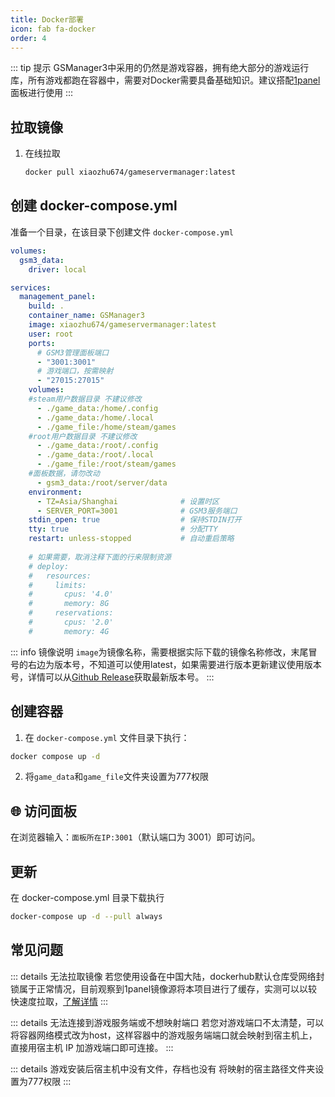 ```yaml
---
title: Docker部署
icon: fab fa-docker
order: 4
---
```


::: tip 提示
GSManager3中采用的仍然是游戏容器，拥有绝大部分的游戏运行库，所有游戏都跑在容器中，需要对Docker需要具备基础知识。建议搭配[1panel](https://1panel.cn/)面板进行使用
:::

<AutoCatalog />

## 拉取镜像

1. 在线拉取
    ```bash
    docker pull xiaozhu674/gameservermanager:latest
    ```

## 创建 docker-compose.yml
准备一个目录，在该目录下创建文件 `docker-compose.yml`

```yml
volumes:
  gsm3_data:
    driver: local

services:
  management_panel:
    build: .
    container_name: GSManager3
    image: xiaozhu674/gameservermanager:latest
    user: root                       
    ports:
      # GSM3管理面板端口
      - "3001:3001" 
      # 游戏端口，按需映射
      - "27015:27015"
    volumes:
    #steam用户数据目录 不建议修改
      - ./game_data:/home/.config 
      - ./game_data:/home/.local
      - ./game_file:/home/steam/games
    #root用户数据目录 不建议修改
      - ./game_data:/root/.config 
      - ./game_data:/root/.local   
      - ./game_file:/root/steam/games 
    #面板数据，请勿改动
      - gsm3_data:/root/server/data 
    environment:
      - TZ=Asia/Shanghai              # 设置时区
      - SERVER_PORT=3001              # GSM3服务端口
    stdin_open: true                  # 保持STDIN打开
    tty: true                         # 分配TTY
    restart: unless-stopped           # 自动重启策略
    
    # 如果需要，取消注释下面的行来限制资源
    # deploy:
    #   resources:
    #     limits:
    #       cpus: '4.0'
    #       memory: 8G
    #     reservations:
    #       cpus: '2.0'
    #       memory: 4G
```

::: info 镜像说明
`image`为镜像名称，需要根据实际下载的镜像名称修改，末尾冒号的右边为版本号，不知道可以使用latest，如果需要进行版本更新建议使用版本号，详情可以从[Github Release](https://github.com/GSManagerXZ/GameServerManager/releases)获取最新版本号。
:::

## 创建容器
1. 在 `docker-compose.yml` 文件目录下执行：

```bash
docker compose up -d
```

2. 将`game_data`和`game_file`文件夹设置为777权限

## 🌐 访问面板

在浏览器输入：`面板所在IP:3001`（默认端口为 3001）即可访问。

## 更新
在 docker-compose.yml 目录下载执行
```bash
docker-compose up -d --pull always
```

## 常见问题

::: details 无法拉取镜像
若您使用设备在中国大陆，dockerhub默认仓库受网络封锁属于正常情况，目前观察到1panel镜像源将本项目进行了缓存，实测可以以较快速度拉取，[了解详情](https://1panel.cn/docs/v2/user_manual/containers/setting/#1)
:::

::: details 无法连接到游戏服务端或不想映射端口
若您对游戏端口不太清楚，可以将容器网络模式改为host，这样容器中的游戏服务端端口就会映射到宿主机上，直接用宿主机 IP 加游戏端口即可连接。
:::

::: details 游戏安装后宿主机中没有文件，存档也没有
将映射的宿主路径文件夹设置为777权限
:::